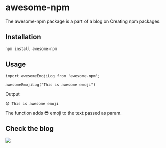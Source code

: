 # awesome-npm

The awesome-npm package is a part of a blog on Creating npm packages.

## Installation

```
npm install awesome-npm
```

## Usage

```
import awesomeEmojiLog from 'awesome-npm';

awesomeEmojiLog("This is awesome emoji")
```

Output

```
😎 This is awesome emoji
```

The function adds 😎 emoji to the text passed as param.

## Check the blog


[![](https://hashnode-blog-cards.souravdey777.vercel.app/api/getHashnodeBlog?url=https://souravdey777.hashnode.dev/til-creating-your-own-npm-package&large=true&theme=dark)](https://souravdey777.hashnode.dev/til-creating-your-own-npm-package)
